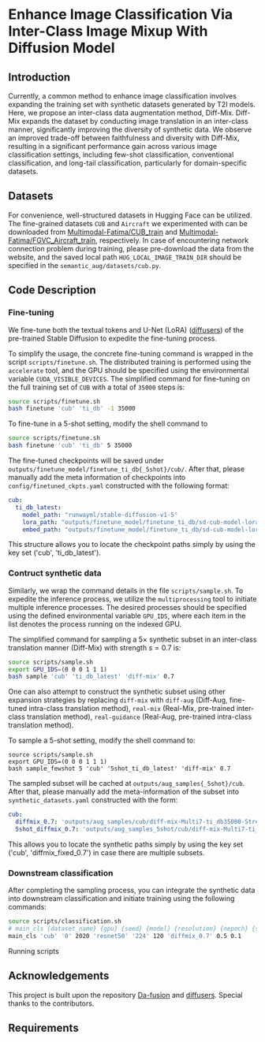 # Enhance Image Classification Via Inter-Class Image Mixup With Diffusion Model
## Introduction
  Currently, a common method to enhance image classification involves expanding the training set with synthetic datasets generated by T2I models. 
  Here, we propose an inter-class data augmentation method, Diff-Mix. 
  Diff-Mix expands the dataset by conducting image translation in an inter-class manner, significantly improving the diversity of synthetic data.
  We observe an improved trade-off between faithfulness and diversity with Diff-Mix, resulting in a significant performance gain across various image classification settings, including few-shot classification, conventional classification, and long-tail classification, particularly for domain-specific datasets.

## Datasets
For convenience, well-structured datasets in Hugging Face can be utilized. The fine-grained datasets `CUB` and `Aircraft` we experimented with can be downloaded from [Multimodal-Fatima/CUB_train](https://huggingface.co/datasets/Multimodal-Fatima/CUB_train) and [Multimodal-Fatima/FGVC_Aircraft_train](https://huggingface.co/datasets/Multimodal-Fatima/FGVC_Aircraft_train), respectively. In case of encountering network connection problem during training, please pre-download the data from the website, and the saved local path `HUG_LOCAL_IMAGE_TRAIN_DIR` should be specified in the `semantic_aug/datasets/cub.py`.

## Code Description 

### Fine-tuning
We fine-tune both the textual tokens and U-Net (LoRA) ([diffusers](https://github.com/huggingface/diffusers/blob/main/examples/text_to_image/train_text_to_image_lora.py)) of the pre-trained Stable Diffusion to expedite the fine-tuning process.

To simplify the usage, the concrete fine-tuning command is wrapped in the script `scripts/finetune.sh`. The distributed training is performed using the `accelerate` tool, and the GPU should be specified using the environmental variable `CUDA_VISIBLE_DEVICES`. The simplified command for fine-tuning on the full training set of `CUB` with a total of `35000` steps is:

```bash
source scripts/finetune.sh
bash finetune 'cub' 'ti_db' -1 35000
```
To fine-tune in a 5-shot setting, modify the shell command to

```bash
source scripts/finetune.sh
bash finetune 'cub' 'ti_db' 5 35000
```
The fine-tuned checkpoints will be saved under `outputs/finetune_model/finetune_ti_db{_5shot}/cub/`. After that, please manually add the meta information of checkpoints into `config/finetuned_ckpts.yaml` constructed with the following format:

```yaml
cub: 
  ti_db_latest:
    model_path: "runwayml/stable-diffusion-v1-5"
    lora_path: "outputs/finetune_model/finetune_ti_db/sd-cub-model-lora-rank10/checkpoint-35000/pytorch_model.bin"
    embed_path: "outputs/finetune_model/finetune_ti_db/sd-cub-model-lora-rank10/learned_embeds-steps-35000.bin"
```
This structure allows you to locate the checkpoint paths simply by using the key set ('cub', 'ti_db_latest').

### Contruct synthetic data
Similarly, we wrap the command details in the file `scripts/sample.sh`. To expedite the inference process, we utilize the `multiprocessing` tool to initiate multiple inference processes. The desired processes should be specified using the defined environmental variable `GPU_IDS`, where each item in the list denotes the process running on the indexed GPU.

The simplified command for sampling a $5\times$ synthetic subset in an inter-class translation manner (Diff-Mix) with strength $s=0.7$ is:

```bash
source scripts/sample.sh
export GPU_IDS=(0 0 0 1 1 1)
bash sample 'cub' 'ti_db_latest' 'diff-mix' 0.7
```
One can also attempt to construct the synthetic subset using other expansion strategies by replacing `diff-mix` with `diff-aug` (Diff-Aug, fine-tuned intra-class translation method), `real-mix` (Real-Mix, pre-trained inter-class translation method), `real-guidance` (Real-Aug, pre-trained intra-class translation method). 

To sample a 5-shot setting, modify the shell command to:
```
source scripts/sample.sh
export GPU_IDS=(0 0 0 1 1 1)
bash sample_fewshot 5 'cub' '5shot_ti_db_latest' 'diff-mix' 0.7 
```
The sampled subset will be cached at `outputs/aug_samples{_5shot}/cub`. After that, please manually add the meta-information of the subset into `synthetic_datasets.yaml` constructed with the form:

```yaml
cub: 
  diffmix_0.7: 'outputs/aug_samples/cub/diff-mix-Multi7-ti_db35000-Strength0.7'
  5shot_diffmix_0.7: 'outputs/aug_samples_5shot/cub/diff-mix-Multi7-ti_db35000-Strength0.7'
```
This allows you to locate the synthetic paths simply by using the key set ('cub', 'diffmix_fixed_0.7') in case there are multiple subsets.
### Downstream classification
After completing the sampling process, you can integrate the synthetic data into downstream classification and initiate training using the following commands:

```bash
source scripts/classification.sh
# main_cls {dataset_name} {gpu} {seed} {model} {resolution} {nepoch} {syndata_key} {gamma} {synthetic_prob}
main_cls 'cub' '0' 2020 'resnet50' '224' 120 'diffmix_0.7' 0.5 0.1
```

Running scripts 

## Acknowledgements

This project is built upon the repository [Da-fusion](https://github.com/brandontrabucco/da-fusion) and [diffusers](https://github.com/huggingface/diffusers). Special thanks to the contributors.

## Requirements

